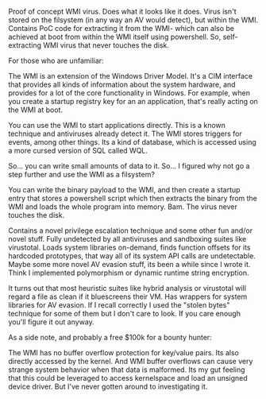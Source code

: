 Proof of concept WMI virus. Does what it looks like it does. Virus isn't stored on the filsystem (in any way an AV would detect), but within the WMI. Contains PoC code for extracting it from the WMI- which can also be achieved at boot from within the WMI itself using powershell. So, self-extracting WMI virus that never touches the disk.

For those who are unfamiliar:

The WMI is an extension of the Windows Driver Model. It's a CIM interface that provides all kinds of information about the system hardware, and provides for a lot of the core functionality in Windows. For example, when you create a startup registry key for an an application, that's really acting on the WMI at boot.

You can use the WMI to start applications directly. This is a known technique and antiviruses already detect it. The WMI stores triggers for events, among other things. Its a kind of database, which is accessed using a more cursed version of SQL called WQL.

So... you can write small amounts of data to it. So... I figured why not go a step further and use the WMI as a filsystem?

You can write the binary payload to the WMI, and then create a startup entry that stores a powershell script which then extracts the binary from the WMI and loads the whole program into memory. Bam. The virus never touches the disk.

Contains a novel privilege escalation technique and some other fun and/or novel stuff. Fully undetected by all antiviruses and sandboxing suites like virustotal. Loads system libraries on-demand, finds function offsets for its hardcoded prototypes, that way all of its system API calls are undetectable. Maybe some more novel AV evasion stuff, its been a while since I wrote it. Think I implemented polymorphism or dynamic runtime string encryption.

It turns out that most heuristic suites like hybrid analysis or virustotal will regard a file as clean if it bluescreens their VM. Has wrappers for system libraries for AV evasion. If I recall correctly I used the "stolen bytes" technique for some of them but I don't care to look. If you care enough you'll figure it out anyway.

As a side note, and probably a free $100k for a bounty hunter:

The WMI has no buffer overflow protection for key/value pairs. Its also directly accessed by the kernel. And WMI buffer overflows can cause very strange system behavior when that data is malformed. Its my gut feeling that this could be leveraged to access kernelspace and load an unsigned device driver. But I've never gotten around to investigating it. 
